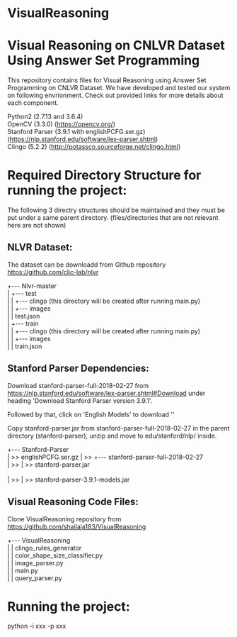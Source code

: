 # VisualReasoning
Visual Reasoning on CNLVR Dataset Using Answer Set Programming
==============================================================

This repository contains files for Visual Reasoning using Answer Set Programming on CNLVR Dataset. We have developed and tested our system on following envrionment.
Check out provided links for more details about each component.

Python2 (2.7.13 and 3.6.4) <br /> 
OpenCV (3.3.0) (https://opencv.org/) <br /> 
Stanford Parser (3.9.1 with englishPCFG.ser.gz) (https://nlp.stanford.edu/software/lex-parser.shtml) <br /> 
Clingo (5.2.2) (http://potassco.sourceforge.net/clingo.html) 

Required Directory Structure for running the project:
=====================================================

The following 3 directry structures should be maintained and they must be put under a same parent directory. (files/directories that are not relevant here are not shown)

NLVR Dataset: <br /> 
-------------
The dataset can be downloadd from Github repository https://github.com/clic-lab/nlvr 

+--- Nlvr-master <br /> 
|    +--- test <br /> 
| 	 |    +--- clingo (this directory will be created after running main.py) <br /> 
| 	 |	  +--- images <br /> 
|	 | 	  test.json <br /> 
|    +--- train <br /> 
| 	 |	  +--- clingo (this directory will be created after running main.py) <br /> 
| 	 |	  +--- images <br /> 
|	 | 	  train.json <br /> 

Stanford Parser Dependencies: <br /> 
-----------------------------
Download stanford-parser-full-2018-02-27 from https://nlp.stanford.edu/software/lex-parser.shtml#Download under heading 'Download Stanford Parser version 3.9.1'.

Followed by that, click on 'English Models' to download ''

Copy stanford-parser.jar from stanford-parser-full-2018-02-27 in the parent directory (stanford-parser), unzip and move to edu/stanford/nlp/ inside. 

+--- Stanford-Parser <br /> 
| >> englishPCFG.ser.gz
| >> +--- stanford-parser-full-2018-02-27 <br /> 
| >> | >> stanford-parser.jar <br />  
| >> | >> stanford-parser-3.9.1-models.jar <br /> 

Visual Reasoning Code Files: <br /> 
----------------------------

Clone VisualReasoning repository from https://github.com/shailaja183/VisualReasoning 

+--- VisualReasoning <br /> 
| 	 |	  clingo_rules_generator <br /> 
| 	 |	  color_shape_size_classifier.py <br /> 
| 	 |	  image_parser.py <br /> 
| 	 |	  main.py <br /> 
| 	 |	  query_parser.py <br />  

Running the project:
====================

python -i xxx -p xxx 